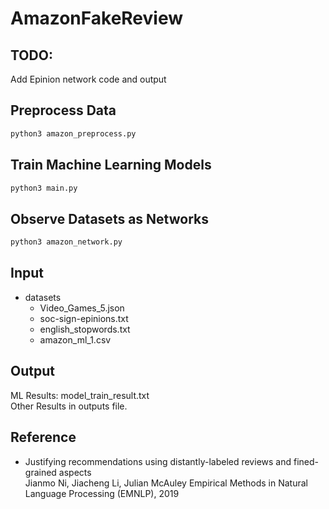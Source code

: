 # AmazonFakeReview

## TODO:
Add Epinion network code and output

## Preprocess Data

```bash
python3 amazon_preprocess.py
```

## Train Machine Learning Models

```bash
python3 main.py
```

## Observe Datasets as Networks
```bash
python3 amazon_network.py
```

## Input
- datasets
    - Video_Games_5.json
    - soc-sign-epinions.txt
    - english_stopwords.txt
    - amazon_ml_1.csv

## Output
ML Results: model_train_result.txt \
Other Results in outputs file.

## Reference
- Justifying recommendations using distantly-labeled reviews and fined-grained aspects \
Jianmo Ni, Jiacheng Li, Julian McAuley Empirical Methods in Natural Language Processing (EMNLP), 2019

